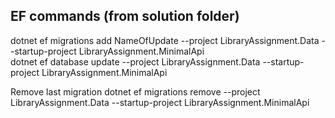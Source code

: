 ## EF commands (from solution folder)
dotnet ef migrations add NameOfUpdate --project LibraryAssignment.Data --startup-project LibraryAssignment.MinimalApi  
dotnet ef database update --project LibraryAssignment.Data --startup-project LibraryAssignment.MinimalApi

Remove last migration
dotnet ef migrations remove --project LibraryAssignment.Data --startup-project LibraryAssignment.MinimalApi
